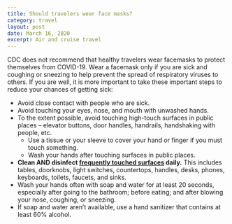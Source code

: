 ```yaml
---
title: Should travelers wear face masks?
category: travel
layout: post
date: March 16, 2020
excerpt: Air and cruise travel
---
```


CDC does not recommend that healthy travelers wear facemasks to protect themselves from COVID-19. Wear a facemask only if you are sick and coughing or sneezing to help prevent the spread of respiratory viruses to others. If you are well, it is more important to take these important steps to reduce your chances of getting sick:

* Avoid close contact with people who are sick.
* Avoid touching your eyes, nose, and mouth with unwashed hands. 
* To the extent possible, avoid touching high-touch surfaces in public places – elevator buttons, door handles, handrails, handshaking with people, etc.
  * Use a tissue or your sleeve to cover your hand or finger if you must touch something.
  * Wash your hands after touching surfaces in public places.
* **Clean AND disinfect <a href="https://www.cdc.gov/coronavirus/2019-ncov/community/home/cleaning-disinfection.html"> frequently touched surfaces</a> daily.** This includes tables, doorknobs, light switches, countertops, handles, desks, phones, keyboards, toilets, faucets, and sinks.
* Wash your hands often with soap and water for at least 20 seconds, especially after going to the bathroom; before eating; and after blowing your nose, coughing, or sneezing.
* If soap and water aren’t available, use a hand sanitizer that contains at least 60% alcohol.
